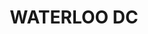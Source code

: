 ---
lastmod: '2025-04-06T06:05:20+00:00'
latitude: -33.9003
layout: suburb
longitude: 151.206
postcode: '2017'
state: NSW
title: WATERLOO DC
url: /nsw/waterloo-dc/
---